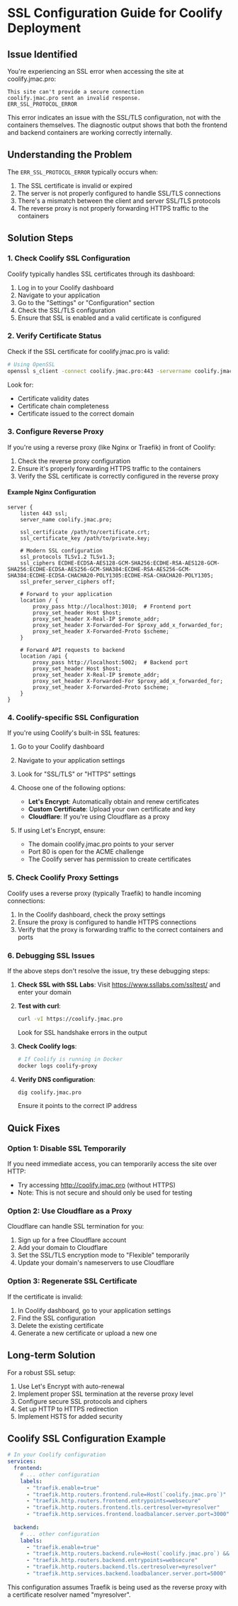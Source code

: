 # SSL Configuration Guide for Coolify Deployment

## Issue Identified

You're experiencing an SSL error when accessing the site at coolify.jmac.pro:

```
This site can't provide a secure connection
coolify.jmac.pro sent an invalid response.
ERR_SSL_PROTOCOL_ERROR
```

This error indicates an issue with the SSL/TLS configuration, not with the containers themselves. The diagnostic output shows that both the frontend and backend containers are working correctly internally.

## Understanding the Problem

The `ERR_SSL_PROTOCOL_ERROR` typically occurs when:

1. The SSL certificate is invalid or expired
2. The server is not properly configured to handle SSL/TLS connections
3. There's a mismatch between the client and server SSL/TLS protocols
4. The reverse proxy is not properly forwarding HTTPS traffic to the containers

## Solution Steps

### 1. Check Coolify SSL Configuration

Coolify typically handles SSL certificates through its dashboard:

1. Log in to your Coolify dashboard
2. Navigate to your application
3. Go to the "Settings" or "Configuration" section
4. Check the SSL/TLS configuration
5. Ensure that SSL is enabled and a valid certificate is configured

### 2. Verify Certificate Status

Check if the SSL certificate for coolify.jmac.pro is valid:

```bash
# Using OpenSSL
openssl s_client -connect coolify.jmac.pro:443 -servername coolify.jmac.pro
```

Look for:
- Certificate validity dates
- Certificate chain completeness
- Certificate issued to the correct domain

### 3. Configure Reverse Proxy

If you're using a reverse proxy (like Nginx or Traefik) in front of Coolify:

1. Check the reverse proxy configuration
2. Ensure it's properly forwarding HTTPS traffic to the containers
3. Verify the SSL certificate is correctly configured in the reverse proxy

#### Example Nginx Configuration

```nginx
server {
    listen 443 ssl;
    server_name coolify.jmac.pro;

    ssl_certificate /path/to/certificate.crt;
    ssl_certificate_key /path/to/private.key;
    
    # Modern SSL configuration
    ssl_protocols TLSv1.2 TLSv1.3;
    ssl_ciphers ECDHE-ECDSA-AES128-GCM-SHA256:ECDHE-RSA-AES128-GCM-SHA256:ECDHE-ECDSA-AES256-GCM-SHA384:ECDHE-RSA-AES256-GCM-SHA384:ECDHE-ECDSA-CHACHA20-POLY1305:ECDHE-RSA-CHACHA20-POLY1305;
    ssl_prefer_server_ciphers off;
    
    # Forward to your application
    location / {
        proxy_pass http://localhost:3010;  # Frontend port
        proxy_set_header Host $host;
        proxy_set_header X-Real-IP $remote_addr;
        proxy_set_header X-Forwarded-For $proxy_add_x_forwarded_for;
        proxy_set_header X-Forwarded-Proto $scheme;
    }
    
    # Forward API requests to backend
    location /api {
        proxy_pass http://localhost:5002;  # Backend port
        proxy_set_header Host $host;
        proxy_set_header X-Real-IP $remote_addr;
        proxy_set_header X-Forwarded-For $proxy_add_x_forwarded_for;
        proxy_set_header X-Forwarded-Proto $scheme;
    }
}
```

### 4. Coolify-specific SSL Configuration

If you're using Coolify's built-in SSL features:

1. Go to your Coolify dashboard
2. Navigate to your application settings
3. Look for "SSL/TLS" or "HTTPS" settings
4. Choose one of the following options:
   - **Let's Encrypt**: Automatically obtain and renew certificates
   - **Custom Certificate**: Upload your own certificate and key
   - **Cloudflare**: If you're using Cloudflare as a proxy

5. If using Let's Encrypt, ensure:
   - The domain coolify.jmac.pro points to your server
   - Port 80 is open for the ACME challenge
   - The Coolify server has permission to create certificates

### 5. Check Coolify Proxy Settings

Coolify uses a reverse proxy (typically Traefik) to handle incoming connections:

1. In the Coolify dashboard, check the proxy settings
2. Ensure the proxy is configured to handle HTTPS connections
3. Verify that the proxy is forwarding traffic to the correct containers and ports

### 6. Debugging SSL Issues

If the above steps don't resolve the issue, try these debugging steps:

1. **Check SSL with SSL Labs**:
   Visit https://www.ssllabs.com/ssltest/ and enter your domain

2. **Test with curl**:
   ```bash
   curl -vI https://coolify.jmac.pro
   ```
   Look for SSL handshake errors in the output

3. **Check Coolify logs**:
   ```bash
   # If Coolify is running in Docker
   docker logs coolify-proxy
   ```

4. **Verify DNS configuration**:
   ```bash
   dig coolify.jmac.pro
   ```
   Ensure it points to the correct IP address

## Quick Fixes

### Option 1: Disable SSL Temporarily

If you need immediate access, you can temporarily access the site over HTTP:
- Try accessing http://coolify.jmac.pro (without HTTPS)
- Note: This is not secure and should only be used for testing

### Option 2: Use Cloudflare as a Proxy

Cloudflare can handle SSL termination for you:
1. Sign up for a free Cloudflare account
2. Add your domain to Cloudflare
3. Set the SSL/TLS encryption mode to "Flexible" temporarily
4. Update your domain's nameservers to use Cloudflare

### Option 3: Regenerate SSL Certificate

If the certificate is invalid:
1. In Coolify dashboard, go to your application settings
2. Find the SSL configuration
3. Delete the existing certificate
4. Generate a new certificate or upload a new one

## Long-term Solution

For a robust SSL setup:

1. Use Let's Encrypt with auto-renewal
2. Implement proper SSL termination at the reverse proxy level
3. Configure secure SSL protocols and ciphers
4. Set up HTTP to HTTPS redirection
5. Implement HSTS for added security

## Coolify SSL Configuration Example

```yaml
# In your Coolify configuration
services:
  frontend:
    # ... other configuration
    labels:
      - "traefik.enable=true"
      - "traefik.http.routers.frontend.rule=Host(`coolify.jmac.pro`)"
      - "traefik.http.routers.frontend.entrypoints=websecure"
      - "traefik.http.routers.frontend.tls.certresolver=myresolver"
      - "traefik.http.services.frontend.loadbalancer.server.port=3000"
  
  backend:
    # ... other configuration
    labels:
      - "traefik.enable=true"
      - "traefik.http.routers.backend.rule=Host(`coolify.jmac.pro`) && PathPrefix(`/api`)"
      - "traefik.http.routers.backend.entrypoints=websecure"
      - "traefik.http.routers.backend.tls.certresolver=myresolver"
      - "traefik.http.services.backend.loadbalancer.server.port=5000"
```

This configuration assumes Traefik is being used as the reverse proxy with a certificate resolver named "myresolver".
